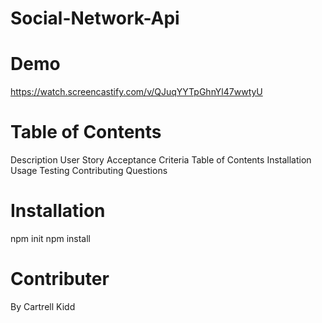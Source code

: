 # Social-Network-Api

# Demo
https://watch.screencastify.com/v/QJuqYYTpGhnYl47wwtyU

# Table of Contents
Description
User Story
Acceptance Criteria
Table of Contents
Installation
Usage
Testing
Contributing
Questions

# Installation
npm init
npm install

# Contributer
By Cartrell Kidd
